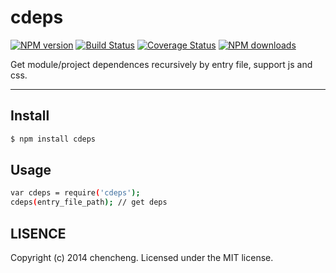 # cdeps

[![NPM version](https://img.shields.io/npm/v/cdeps.svg?style=flat)](https://npmjs.org/package/cdeps)
[![Build Status](https://img.shields.io/travis/sorrycc/cdeps.svg?style=flat)](https://travis-ci.org/sorrycc/cdeps)
[![Coverage Status](https://img.shields.io/coveralls/sorrycc/cdeps.svg?style=flat)](https://coveralls.io/r/sorrycc/cdeps)
[![NPM downloads](http://img.shields.io/npm/dm/cdeps.svg?style=flat)](https://npmjs.org/package/cdeps)

Get module/project dependences recursively by entry file, support js and css.

---

## Install

```bash
$ npm install cdeps
```

## Usage

```bash
var cdeps = require('cdeps');
cdeps(entry_file_path); // get deps
```

## LISENCE

Copyright (c) 2014 chencheng. Licensed under the MIT license.

